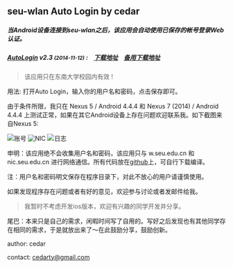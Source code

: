## seu-wlan Auto Login by cedar

##### 当Android设备连接到seu-wlan之后，该应用会自动使用已保存的帐号登录Web认证。

##### [AutoLogin](http://autologin.cedar.tk) v2.3 <small>(2014-11-12)</small> :&nbsp;&nbsp;&nbsp;&nbsp;[下载地址](http://cedarfile-cedarfile.stor.sinaapp.com/Software/AutoLogin/AutoLogin-2.3.apk)&nbsp;&nbsp;&nbsp;&nbsp;[备用下载地址](apk/AutoLogin-2.3.apk)

> 该应用只在东南大学校园内有效 !

用法: 打开Auto Login，输入你的用户名和密码，点击保存即可。

由于条件所限，我只在 Nexus 5 / Android 4.4.4 和 Nexus 7 (2014) / Android 4.4.4 上测试正常，如果在其它Android设备上存在问题欢迎联系我。如下截图来自Nexus 5:

![账号](http://autologin.cedar.tk/account.png) ![NIC](http://autologin.cedar.tk/nic.png) ![日志](http://autologin.cedar.tk/log.png)

申明：该应用绝不会收集用户名和密码，该应用只与 w.seu.edu.cn 和 nic.seu.edu.cn 进行网络通信。所有代码放在[github](https://github.com/cedarwu/AutoLogin)上，可自行下载编译。

注：用户名和密码明文保存在程序目录下，对此不放心的用户请谨慎使用。

如果发现程序存在问题或者有好的意见，欢迎参与讨论或者发邮件给我。

> 我暂时不考虑开发ios版本，欢迎有兴趣的同学开发并分享。

尾巴：本来只是自己的需求，闲暇时间写了自用的。写好之后发现也有其他同学存在相同的需求，于是就放出来了～在此鼓励分享，鼓励创新。

author: cedar

contact: cedarty@gmail.com